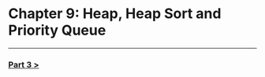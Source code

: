 Chapter 9: Heap, Heap Sort and Priority Queue
==============================================

--------------------------------------------------------------------------------------------------------------

### [Part 3 >](./../part_3.md)